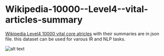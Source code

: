 # Wikipedia-10000--Level4--vital-articles-summary

[Wikipedia Level4 10000 vital core atricles](https://en.wikipedia.org/wiki/Wikipedia:Vital_articles/Level/4) with their summaries are in json file. this dataset can be used for varous IR and NLP tasks. 

![alt text](https://seanwes.com/wp-content/uploads/2015/10/10000.jpg "Logo Title Text 1")
